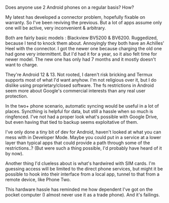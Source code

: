 Does anyone use 2 Android phones on a regular basis? How?

My latest has developed a connector problem, hopefully fixable on warranty. So I've been reviving the previous. But a lot of apps assume only one will be active, very inconvenient & arbitrary.

Both are fairly basic models : Blackview BV5200 & BV6200. Ruggedized, because I tend to knock them about. Annoyingly they both have an Achilles' Heel with the connector. I got the newer one because charging the old one had gone very intermittent. But I'd had it for a year, so it also felt time for newer model. The new one has only had 7 months and it mostly doesn't want to charge.

They're Android 12 & 13. Not rooted, I daren't risk bricking and Termux supports most of what I'd want anyhow. I'm not religious over it, but I do dislike using proprietary/closed software. The fs restrictions in Android seem more about Google's commercial interests than any real user protection.

In the two+ phone scenario, automatic syncing would be useful in a lot of places. Syncthing is helpful for data, but still a hassle when so much is ringfenced.
I've not had a proper look what's possible with Google Drive, but even having that tied to backup seems exploitative of them. 

I've only done a tiny bit of dev for Android, haven't looked at what you can mess with in Developer Mode. Maybe you could put in a service at a lower layer than typical apps that could provide a path through some of the restrictions..? (But were such a thing possible, I'd probably have heard of it by now).

Another thing I'd clueless about is what's hardwired with SIM cards. I'm guessing access will be limited to the direct phone services, but might it be possible to hook into their interface from a local app, tunnel to that from a remote device, like Phone Two.

This hardware hassle has reminded me how dependent I've got on the pocket computer (I almost never use it as a trade phone). And it's failings.